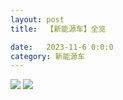 ```yaml
---
layout: post
title:  【新能源车】全览

date:   2023-11-6 0:0:0
category: 新能源车
---
```

![](http://s3s4mtyq6.hd-bkt.clouddn.com/img/6661699834311_.pic.jpg)
![](http://s3s4mtyq6.hd-bkt.clouddn.com/img/new_car_all_v1.0_2311131410.png)
